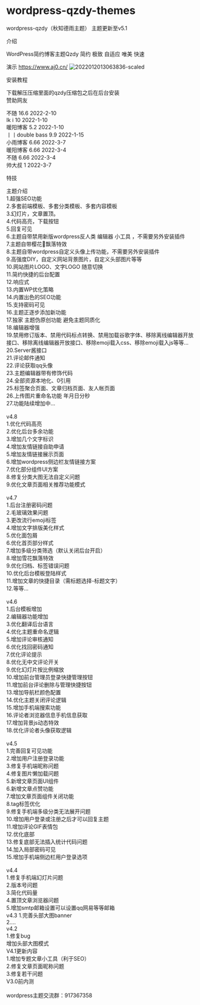 # wordpress-qzdy-themes
wordpress-qzdy（秋知德雨主题）
主题更新至v5.1

介绍

WordPress简约博客主题Qzdy 简约 极致 自适应 唯美 快速

演示
https://www.aj0.cn/
![2022012013063836-scaled](https://user-images.githubusercontent.com/82453740/157046840-28968ed2-9c6e-4a14-a5a8-1052034677a2.jpg)

安装教程<br/>

下载解压压缩里面的qzdy压缩包之后在后台安装<br/>
赞助网友<br/>

不随 	           16.6 	   2022-2-10<br/>
Ik i 	           10 	    2022-1-10<br/>
暖阳博客         	5.2 	   2022-1-10<br/>
丨丨double bass 	9.9     2022-1-15<br/>
小雨博客 	        6.66   	2022-3-7<br/>
暖阳博客        	6.66  	2022-3-4<br/>
不随 	           6.66   	2022-3-4<br/>
帅大叔 	        1 	    2022-3-7<br/>



特技<br/>

主题介绍<br/>
1.超强SEO功能<br/>
2.多套前端模板、多套分类模板、多套内容模板<br/>
3.幻灯片，文章置顶。<br/>
4.代码高亮，下载按钮<br/>
5.回复可见<br/>
6.主题自带禁用新版wordpress反人类 编辑器 小工具 ，不需要另外安装插件<br/>
7.主题自带樱花🌸飘落特效<br/>
8.主题自带wordpress自定义头像上传功能，不需要另外安装插件<br/>
9.高强度DIY，自定义网站背景图片，自定义头部图片等等<br/>
10.网站图片LOGO、文字LOGO 随意切换<br/>
11.简约快捷的后台配置<br/>
12.响应式<br/>
13.内置WP优化策略<br/>
14.内置出色的SEO功能<br/>
15.支持密码可见<br/>
16.主题正逐步添加新功能<br/>
17.独家 主题伪原创功能 避免主题同质化<br/>
18.编辑器增强<br/>
19.禁用修订版本、禁用代码标点转换、禁用加载谷歌字体、移除离线编辑器开放接口、移除离线编辑器开放接口、移除emoji载入css、移除emoji载入js等等...<br/>
20.Server酱接口<br/>
21.评论邮件通知<br/>
22.评论获取qq头像<br/>
23.主题编辑器带有修饰代码<br/>
24.全部资源本地化、0引用<br/>
25.标签聚合页面、文章归档页面、友人帐页面<br/>
26.上传图片重命名功能 年月日分秒<br/>
27.功能陆续增加中...<br/>
<br/>
v4.8<br/>
1.优化代码高亮<br/>
2.优化后台多余功能<br/>
3.增加几个文字标识<br/>
4.增加友情链接自助申请<br/>
5.增加友情链接展示页面<br/>
6.增加wordpress侧边栏友情链接方案<br/>
7.优化部分组件UI方案<br/>
8.修复分类大图无法自定义问题<br/>
9.优化文章页面相关推荐功能模式<br/>
<br/>
v4.7<br/>
1.后台注册密码问题<br/>
2.毛玻璃效果问题<br/>
3.更改流行emoji标签<br/>
4.增加文字排版美化样式<br/>
5.优化面包屑<br/>
6.优化首页部分样式<br/>
7.增加多级分类筛选（默认关闭后台开启）<br/>
8.增加雪花飘落特效<br/>
9.优化归档、标签错误问题<br/>
10.优化后台模板登陆样式<br/>
11.增加文章的快捷目录（需标题选择-标题文字）<br/>
12.等等...<br/>
<br/>
v4.6<br/>
1.后台模板增加<br/>
2.编辑器功能增加<br/>
3.优化翻译后台语言<br/>
4.优化主题重命名逻辑<br/>
5.增加评论审核通知<br/>
6.优化找回密码通知<br/>
7.优化评论提示<br/>
8.优化无中文评论开关<br/>
9.优化幻灯片按比例缩放<br/>
10.增加前台管理员登录快捷管理按钮<br/>
11.增加前台评论删除与管理快捷按钮<br/>
13.增加导航栏颜色配置<br/>
14.优化主题关闭评论逻辑<br/>
15.增加手机端搜索功能<br/>
16.评论者浏览器信息手机信息获取<br/>
17.增加背景js动态特效<br/>
18.优化评论者头像获取逻辑<br/>
<br/>
v4.5<br/>
1.完善回复可见功能<br/>
2.增加用户注册登录功能<br/>
3.修复手机端昵称问题<br/>
4.修复图片懒加载问题<br/>
5.新增文章页面UI组件<br/>
6.新增文章点赞功能<br/>
7.增加文章页面组件关闭功能<br/>
8.tag标签优化<br/>
9.修复手机端多级分类无法展开问题<br/>
10.增加用户登录或注册之后才可以回复主题<br/>
11.增加评论GIF表情包<br/>
12.优化底部<br/>
13.修复底部无法插入统计代码问题<br/>
14.加入局部密码可见<br/>
15.增加手机端侧边栏用户登录选项<br/>
<br/>
v4.4<br/>
1.修复手机端幻灯片问题<br/>
2.版本号问题<br/>
3.简化代码量<br/>
4.置顶文章浏览器问题<br/>
5.增加smtp邮箱设置可以设置qq网易等等邮箱<br/>
v4.3
1.完善头部大图banner<br/>
2....<br/>
v4.2<br/>
1.修复bug<br/>
增加头部大图模式<br/>
V4.1更新内容<br/>
1.增加专题文章小工具（利于SEO）<br/>
2.修复文章页面昵称问题<br/>
3.修复若干问题<br/>
V3.0前内测<br/>
<br/>
wordpress主题交流群：917367358<br/>
